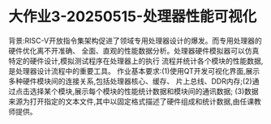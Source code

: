 # 大作业3-20250515-处理器性能可视化

背景:RISC-V开放指令集架构促进了领域专用处理器设计的爆发。而专用处理器的硬件优化离不开准确、
全面、直观的性能数据分析。处理器硬件模拟器可以仿真特定的硬件设计,模拟测试程序在处理器上的执行
流程并统计各个模块的性能数据,是处理器设计流程中的重要工具。
作业基本要求:(1)使用QT开发可视化界面,展示多种硬件模块间的连接关系,包括处理器核心、缓存、
片上总线、DDR内存;(2)通过点击选择某个模块,展示每个模块的性能统计数据和模块间的通讯数据;
(3)数据来源为打开指定的文本文件,其中以固定格式描述了硬件组成和统计数据,由任课教师提供。
